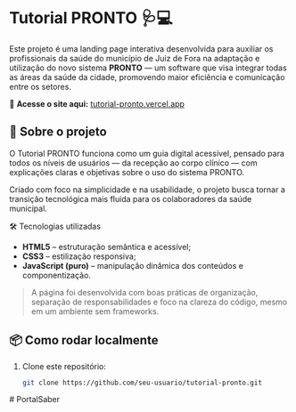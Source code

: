 # Tutorial PRONTO 🩺💻

Este projeto é uma landing page interativa desenvolvida para auxiliar os profissionais da saúde do município de Juiz de Fora na adaptação e utilização do novo sistema **PRONTO** — um software que visa integrar todas as áreas da saúde da cidade, promovendo maior eficiência e comunicação entre os setores.

📍 **Acesse o site aqui:** [tutorial-pronto.vercel.app](https://tutorial-pronto.vercel.app)

## 🔎 Sobre o projeto

O Tutorial PRONTO funciona como um guia digital acessível, pensado para todos os níveis de usuários — da recepção ao corpo clínico — com explicações claras e objetivas sobre o uso do sistema PRONTO.

Criado com foco na simplicidade e na usabilidade, o projeto busca tornar a transição tecnológica mais fluida para os colaboradores da saúde municipal.

🛠️ Tecnologias utilizadas

- **HTML5** – estruturação semântica e acessível;
- **CSS3** – estilização responsiva;
- **JavaScript (puro)** – manipulação dinâmica dos conteúdos e componentização.

> A página foi desenvolvida com boas práticas de organização, separação de responsabilidades e foco na clareza do código, mesmo em um ambiente sem frameworks.

## 📦 Como rodar localmente

1. Clone este repositório:
   ```bash
   git clone https://github.com/seu-usuario/tutorial-pronto.git
   
#   P o r t a l S a b e r 
 
 